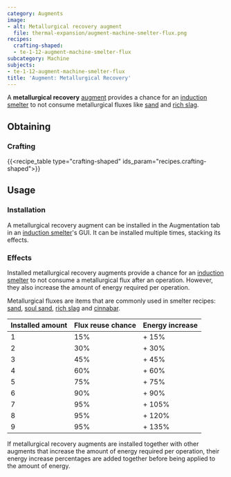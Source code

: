 ```yaml
---
category: Augments
image:
- alt: Metallurgical recovery augment
  file: thermal-expansion/augment-machine-smelter-flux.png
recipes:
  crafting-shaped:
  - te-1-12-augment-machine-smelter-flux
subcategory: Machine
subjects:
- te-1-12-augment-machine-smelter-flux
title: 'Augment: Metallurgical Recovery'
---
```


A **metallurgical recovery** [augment](../augments/) provides a chance for an
[induction smelter](../induction-smelter/) to not consume metallurgical
fluxes like [sand](https://minecraft.gamepedia.com/Sand) and [rich
slag](../../thermal-foundation/rich-slag/).


Obtaining
---------

### Crafting
{{<recipe_table type="crafting-shaped" ids_param="recipes.crafting-shaped">}}


Usage
-----

### Installation
A metallurgical recovery augment can be installed in the Augmentation tab in an
[induction smelter](../induction-smelter/)'s GUI. It can be installed
multiple times, stacking its effects.

### Effects
Installed metallurgical recovery augments provide a chance for an [induction
smelter](../induction-smelter/) to not consume a metallurgical flux after an
operation. However, they also increase the amount of energy required per
operation.

Metallurgical fluxes are items that are commonly used in smelter recipes:
[sand](https://minecraft.gamepedia.com/Sand), [soul
sand](https://minecraft.gamepedia.com/Soul_Sand), [rich slag](../../thermal-foundation/rich-slag/)
and [cinnabar](../../thermal-foundation/cinnabar/).

| Installed amount | Flux reuse chance | Energy increase |
|---|---|---|
| 1 | 15% | + 15% |
| 2 | 30% | + 30% |
| 3 | 45% | + 45% |
| 4 | 60% | + 60% |
| 5 | 75% | + 75% |
| 6 | 90% | + 90% |
| 7 | 95% | + 105% |
| 8 | 95% | + 120% |
| 9 | 95% | + 135% |


If metallurgical recovery augments are installed together with other augments
that increase the amount of energy required per operation, their energy increase
percentages are added together before being applied to the amount of energy.
